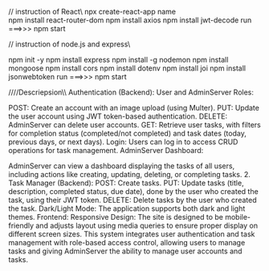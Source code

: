 // instruction of	React\\
npx create-react-app name  
npm install react-router-dom
npm install axios
npm install jwt-decode
 run ===>>> npm start  

// instruction of node.js and express\\

npm init -y
npm install express
npm install -g nodemon
npm install mongoose
npm install cors 
npm install dotenv
npm install joi
npm install jsonwebtoken
 run ===>>> npm start  


////Descriepsion\\\\
Authentication (Backend):
User and AdminServer Roles:

POST: Create an account with an image upload (using Multer).
PUT: Update the user account using JWT token-based authentication.
DELETE: AdminServer can delete user accounts.
GET: Retrieve user tasks, with filters for completion status (completed/not completed) and task dates (today, previous days, or next days).
Login: Users can log in to access CRUD operations for task management.
AdminServer Dashboard:

AdminServer can view a dashboard displaying the tasks of all users, including actions like creating, updating, deleting, or completing tasks.
2. Task Manager (Backend):
POST: Create tasks.
PUT: Update tasks (title, description, completed status, due date), done by the user who created the task, using their JWT token.
DELETE: Delete tasks by the user who created the task.
Dark/Light Mode: The application supports both dark and light themes.
Frontend:
Responsive Design: The site is designed to be mobile-friendly and adjusts layout using media queries to ensure proper display on different screen sizes.
This system integrates user authentication and task management with role-based access control, allowing users to manage tasks and giving AdminServer the ability to manage user accounts and tasks.
